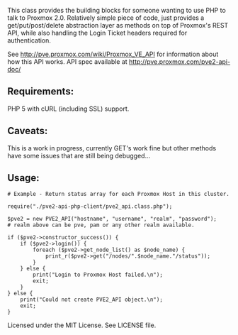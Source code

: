 This class provides the building blocks for someone wanting to use PHP to talk to Proxmox 2.0.
Relatively simple piece of code, just provides a get/put/post/delete abstraction layer as methods
on top of Proxmox's REST API, while also handling the Login Ticket headers required for authentication.

See http://pve.proxmox.com/wiki/Proxmox_VE_API for information about how this API works.
API spec available at http://pve.proxmox.com/pve2-api-doc/

## Requirements: ##

PHP 5 with cURL (including SSL) support.

## Caveats: ##

This is a work in progress, currently GET's work fine but other methods have some issues that are still being debugged...

## Usage: ##

    # Example - Return status array for each Proxmox Host in this cluster.

    require("./pve2-api-php-client/pve2_api.class.php");

    $pve2 = new PVE2_API("hostname", "username", "realm", "password");
    # realm above can be pve, pam or any other realm available.

    if ($pve2->constructor_success()) {
        if ($pve2->login()) {
            foreach ($pve2->get_node_list() as $node_name) {
                print_r($pve2->get("/nodes/".$node_name."/status"));
            }
        } else {
            print("Login to Proxmox Host failed.\n");
            exit;
        }
    } else {
        print("Could not create PVE2_API object.\n");
        exit;
    }


Licensed under the MIT License.
See LICENSE file.
